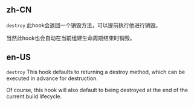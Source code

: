 ## zh-CN
`destroy` 此hook会返回一个销毁方法，可以提前执行他进行销毁。  

当然此hook也会自动在当前组建生命周期结束时销毁。

## en-US

`destroy` This hook defaults to returning a destroy method, which can be executed in advance for destruction.    

Of course, this hook will also default to being destroyed at the end of the current build lifecycle.



